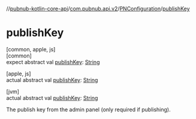 //[pubnub-kotlin-core-api](../../../index.md)/[com.pubnub.api.v2](../index.md)/[PNConfiguration](index.md)/[publishKey](publish-key.md)

# publishKey

[common, apple, js]\
[common]\
expect abstract val [publishKey](publish-key.md): [String](https://kotlinlang.org/api/latest/jvm/stdlib/kotlin-stdlib/kotlin/-string/index.html)

[apple, js]\
actual abstract val [publishKey](publish-key.md): [String](https://kotlinlang.org/api/latest/jvm/stdlib/kotlin-stdlib/kotlin/-string/index.html)

[jvm]\
actual abstract val [publishKey](publish-key.md): [String](https://kotlinlang.org/api/latest/jvm/stdlib/kotlin-stdlib/kotlin/-string/index.html)

The publish key from the admin panel (only required if publishing).
